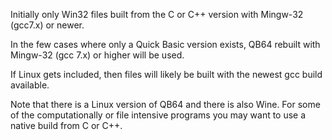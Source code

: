 Initially only Win32 files built from the C or C++ version with Mingw-32 (gcc7.x) or newer.

In the few cases where only a Quick Basic version exists, QB64 rebuilt with Mingw-32 (gcc 7.x) or higher will be used.

If Linux gets included, then files will likely be built with the newest gcc build available.

Note that there is a Linux version of QB64 and there is also Wine. For some of the computationally or
file intensive programs you may want to use a native build from C or C++.

